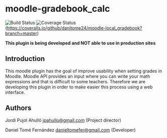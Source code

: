 # moodle-gradebook_calc

![Build Status](https://travis-ci.org/danitome24/moodle-local_gradebook.svg?branch=master)
![Coverage Status](https://coveralls.io/repos/github/danitome24/moodle-local_gradebook/badge.svg?branch=master)(https://coveralls.io/github/danitome24/moodle-local_gradebook?branch=master)

**This plugin is being developed and NOT able to use in production sites**

## Introduction
This moodle plugin has the goal of improve usability when setting grades
in Moodle. Moodle API provides an input where you can write your math
expressions and that is difficult to some teachers. Therefore we are developing
this plugin in order to make easier this process using a web interface.


## Authors

Jordi Pujol Ahulló <jpahullo@gmail.com> (Project director)

Daniel Tomé Fernández <danieltomefer@gmail.com> (Developer)
